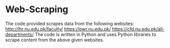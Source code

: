 # Web-Scraping
The code provided scrapes data from the following websites:
http://lhr.nu.edu.pk/faculty/
https://pwr.nu.edu.pk/
https://cfd.nu.edu.pk/all-departments/
The code is written in Python and uses Python libraries to scrape content from the above given websites.
